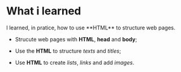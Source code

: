 # <h1> What i learned </h1>

<p> I learned, in pratice, how to use **HTML** to structure web pages.</p>

* Strucute web pages with **HTML**, **head** and **body**;

* Use the **HTML** to structure *texts* and *titles*;

* Use **HTML** to create *lists*, *links* and add *images*.